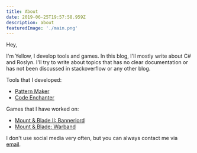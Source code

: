 ```yaml
---
title: About
date: 2019-06-25T19:57:58.959Z
description: about
featuredImage: './main.png'
---
```

Hey,

I'm Yellow, I develop tools and games. In this blog, I'll mostly write about C# and Roslyn. I'll try to write about topics that has no clear documentation or has not been discussed in stackoverflow or any other blog.
<!-- end -->

Tools that I developed:

* [Pattern Maker](https://marketplace.visualstudio.com/items?itemName=MerryYellow.patternmaker)
* [Code Enchanter](https://assetstore.unity.com/packages/tools/utilities/code-enchanter-120279)

Games that I have worked on:

* [Mount & Blade II: Bannerlord](https://www.taleworlds.com/en/Games/Bannerlord)
* [Mount & Blade: Warband](https://www.taleworlds.com/en/Games/Warband)

I don't use social media very often, but you can always contact me via [email](mailto:merryyellow@outlook.com).
